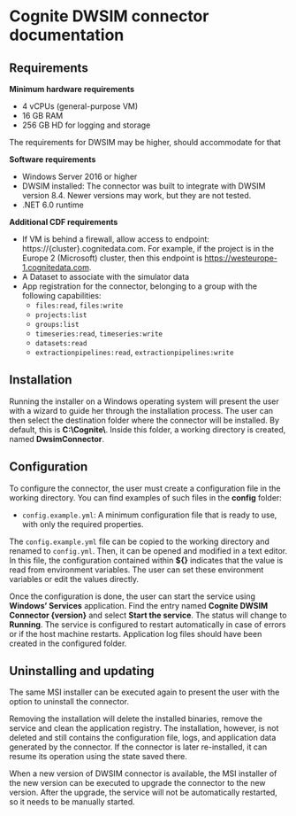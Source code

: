 # Cognite DWSIM connector documentation

## Requirements
**Minimum hardware requirements**

- 4 vCPUs (general-purpose VM)
- 16 GB RAM
- 256 GB HD for logging and storage

The requirements for DWSIM may be higher, should accommodate for that

**Software requirements**

- Windows Server 2016 or higher
- DWSIM installed: The connector was built to integrate with DWSIM version 8.4. Newer versions may work, but they are not tested.
- .NET 6.0 runtime

**Additional CDF requirements**

- If VM is behind a firewall, allow access to endpoint: https://{cluster}.cognitedata.com. For example, if the project is in the Europe 2 (Microsoft) cluster, then this endpoint is https://westeurope-1.cognitedata.com.
- A Dataset to associate with the simulator data
- App registration for the connector, belonging to a group with the following capabilities:
  - ``files:read``, ``files:write``
  - ``projects:list``
  - ``groups:list``
  - ``timeseries:read``, ``timeseries:write``
  - ``datasets:read``
  - ``extractionpipelines:read``, ``extractionpipelines:write``

## Installation
Running the installer on a Windows operating system will present the user with a wizard to guide her through the installation process. The user can then select the destination folder where the connector will be installed. By default, this is **C:\\Cognite\\**. Inside this folder, a working directory is created, named **DwsimConnector**.

## Configuration
To configure the connector, the user must create a configuration file in the working directory. You can find examples of such files in the **config** folder:

  - ``config.example.yml``: A minimum configuration file that is ready to use, with only the required properties.

The ``config.example.yml`` file can be copied to the working directory and renamed to ``config.yml``. Then, it can be opened and modified in a text editor. In this file, the configuration contained within **${}** indicates that the value is read from environment variables. The user can set these environment variables or edit the values directly.

Once the configuration is done, the user can start the service using **Windows’ Services** application. Find the entry named **Cognite DWSIM Connector {version}** and select **Start the service**. The status will change to **Running**. The service is configured to restart automatically in case of errors or if the host machine restarts. Application log files should have been created in the configured folder.

## Uninstalling and updating
The same MSI installer can be executed again to present the user with the option to uninstall the connector.

Removing the installation will delete the installed binaries, remove the service and clean the application registry. The installation, however, is not deleted and still contains the configuration file, logs, and application data generated by the connector. If the connector is later re-installed, it can resume its operation using the state saved there.

When a new version of DWSIM connector is available, the MSI installer of the new version can be executed to upgrade the connector to the new version. After the upgrade, the service will not be automatically restarted, so it needs to be manually started.